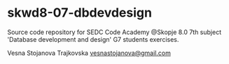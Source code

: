 # skwd8-07-dbdevdesign
Source code repository for SEDC Code Academy @Skopje 8.0 7th subject 'Database development and design' G7 students exercises.

Vesna Stojanova Trajkovska
vesnastojanova@gmail.com

